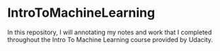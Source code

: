 # IntroToMachineLearning
In this repository, I will annotating my notes and work that I completed throughout the Intro To Machine Learning course provided by Udacity.
